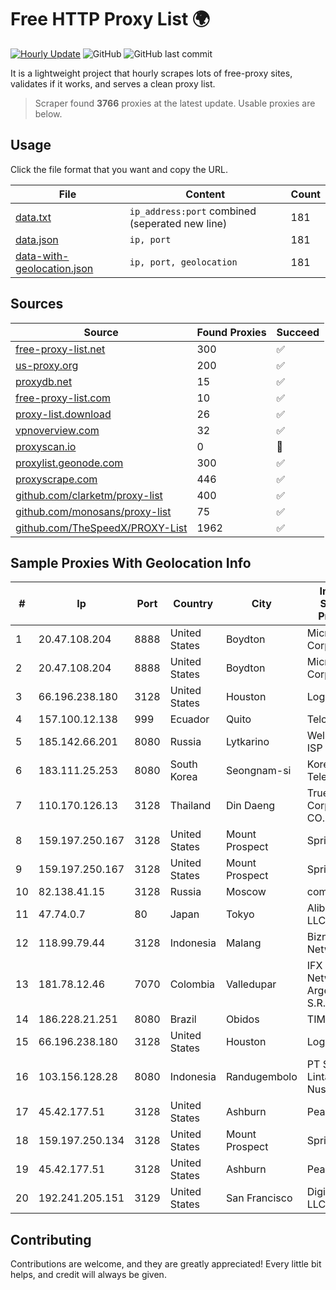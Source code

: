 
# Free HTTP Proxy List 🌍

[![Hourly Update](https://github.com/mertguvencli/http-proxy-list/actions/workflows/main.yml/badge.svg?branch=main)](https://github.com/mertguvencli/http-proxy-list/actions/workflows/main.yml)
![GitHub](https://img.shields.io/github/license/mertguvencli/http-proxy-list)
![GitHub last commit](https://img.shields.io/github/last-commit/mertguvencli/http-proxy-list)

It is a lightweight project that hourly scrapes lots of free-proxy sites, validates if it works, and serves a clean proxy list.


> Scraper found **3766** proxies at the latest update. Usable proxies are below.

## Usage

Click the file format that you want and copy the URL.


|File|Content|Count|
|----|-------|-----|
|[data.txt](https://raw.githubusercontent.com/mertguvencli/http-proxy-list/main/proxy-list/data.txt)|`ip_address:port` combined (seperated new line)|181|
|[data.json](https://raw.githubusercontent.com/mertguvencli/http-proxy-list/main/proxy-list/data.json)|`ip, port`|181|
|[data-with-geolocation.json](https://raw.githubusercontent.com/mertguvencli/http-proxy-list/main/proxy-list/data-with-geolocation.json)|`ip, port, geolocation`|181|

## Sources

|Source|Found Proxies|Succeed|
|------|-------------|-------|
|[free-proxy-list.net](https://free-proxy-list.net)|300|✅|
|[us-proxy.org](https://www.us-proxy.org)|200|✅|
|[proxydb.net](http://proxydb.net)|15|✅|
|[free-proxy-list.com](https://free-proxy-list.com/?page=&port=&type%5B%5D=http&type%5B%5D=https&up_time=0&search=Search)|10|✅|
|[proxy-list.download](https://www.proxy-list.download/HTTP)|26|✅|
|[vpnoverview.com](https://vpnoverview.com/privacy/anonymous-browsing/free-proxy-servers)|32|✅|
|[proxyscan.io](https://www.proxyscan.io)|0|🚫|
|[proxylist.geonode.com](https://proxylist.geonode.com/api/proxy-list?limit=300&page=1&sort_by=lastChecked&sort_type=desc&protocols=http,https)|300|✅|
|[proxyscrape.com](https://api.proxyscrape.com/v2/?request=displayproxies&protocol=http&timeout=10000&country=all&ssl=all&anonymity=all)|446|✅|
|[github.com/clarketm/proxy-list](https://raw.githubusercontent.com/clarketm/proxy-list/master/proxy-list-raw.txt)|400|✅|
|[github.com/monosans/proxy-list](https://raw.githubusercontent.com/monosans/proxy-list/main/proxies/http.txt)|75|✅|
|[github.com/TheSpeedX/PROXY-List](https://raw.githubusercontent.com/TheSpeedX/PROXY-List/master/http.txt)|1962|✅|


## Sample Proxies With Geolocation Info

|#|Ip|Port|Country|City|Internet Service Provider|
|-|--|----|-------|----|-------------------------|
|1|20.47.108.204|8888|United States|Boydton|Microsoft Corporation|
|2|20.47.108.204|8888|United States|Boydton|Microsoft Corporation|
|3|66.196.238.180|3128|United States|Houston|Logix|
|4|157.100.12.138|999|Ecuador|Quito|Telconet S.A|
|5|185.142.66.201|8080|Russia|Lytkarino|Wellcom-l ISP|
|6|183.111.25.253|8080|South Korea|Seongnam-si|Korea Telecom|
|7|110.170.126.13|3128|Thailand|Din Daeng|True Internet Corporation CO. Ltd.|
|8|159.197.250.167|3128|United States|Mount Prospect|Sprint|
|9|159.197.250.167|3128|United States|Mount Prospect|Sprint|
|10|82.138.41.15|3128|Russia|Moscow|comcor.ru|
|11|47.74.0.7|80|Japan|Tokyo|Alibaba.com LLC|
|12|118.99.79.44|3128|Indonesia|Malang|Biznet Networks|
|13|181.78.12.46|7070|Colombia|Valledupar|IFX Networks Argentina S.R.L|
|14|186.228.21.251|8080|Brazil|Obidos|TIM S/A|
|15|66.196.238.180|3128|United States|Houston|Logix|
|16|103.156.128.28|8080|Indonesia|Randugembolo|PT Skynet Lintas Nusantara|
|17|45.42.177.51|3128|United States|Ashburn|PeaceWeb|
|18|159.197.250.134|3128|United States|Mount Prospect|Sprint|
|19|45.42.177.51|3128|United States|Ashburn|PeaceWeb|
|20|192.241.205.151|3129|United States|San Francisco|DigitalOcean, LLC|



## Contributing

Contributions are welcome, and they are greatly appreciated! Every
little bit helps, and credit will always be given.

